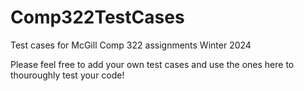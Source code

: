 # Comp322TestCases
Test cases for McGill Comp 322 assignments Winter 2024

Please feel free to add your own test cases and use the ones here to thouroughly test your code!
